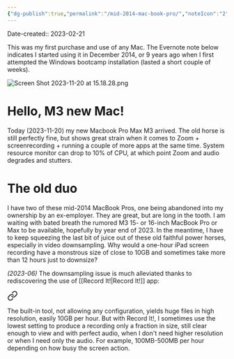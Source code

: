 ```yaml
---
{"dg-publish":true,"permalink":"/mid-2014-mac-book-pro/","noteIcon":"2"}
---
```


Date-created:: 2023-02-21

This was my first purchase and use of any Mac. The Evernote note below indicates I started using it in December 2014, or 9 years ago when I first attempted the Windows bootcamp installation (lasted a short couple of weeks). 

![Screen Shot 2023-11-20 at 15.18.28.png](/img/user/Screen%20Shot%202023-11-20%20at%2015.18.28.png)
# Hello, M3 new Mac!

Today (2023-11-20) my new Macbook Pro Max M3 arrived. The old horse is still perfectly fine, but shows great strain when it comes to Zoom + screenrecording + running a couple of more apps at the same time. System resource monitor can drop to 10% of CPU, at which point Zoom and audio degrades and stutters.
# The old duo

I have two of these mid-2014 MacBook Pros, one being abandoned into my ownership by an ex-employer. They are great, but are long in the tooth. I am waiting with bated breath the rumored M3 15- or 16-inch MacBook Pro or Max to be available, hopefully by year end of 2023. In the meantime, I have to keep squeezing the last bit of juice out of these old faithful power horses, especially in video downsampling. Why would a one-hour iPad screen recording have a monstrous size of close to 10GB and sometimes take more than 12 hours just to downsize?

*(2023-06)* The downsampling issue is much alleviated thanks to rediscovering the use of [[Record It!\|Record It!]] app:


<div class="transclusion internal-embed is-loaded"><a class="markdown-embed-link" href="/record-it/#c7bb87" aria-label="Open link"><svg xmlns="http://www.w3.org/2000/svg" width="24" height="24" viewBox="0 0 24 24" fill="none" stroke="currentColor" stroke-width="2" stroke-linecap="round" stroke-linejoin="round" class="svg-icon lucide-link"><path d="M10 13a5 5 0 0 0 7.54.54l3-3a5 5 0 0 0-7.07-7.07l-1.72 1.71"></path><path d="M14 11a5 5 0 0 0-7.54-.54l-3 3a5 5 0 0 0 7.07 7.07l1.71-1.71"></path></svg></a><div class="markdown-embed">



The built-in tool, not allowing any configuration, yields huge files in high resolution, easily 10GB per hour. But with Record It!, I sometimes use the lowest setting to produce a recording only a fraction in size, still clear enough to view and with perfect audio, when I don't need higher resolution or when I need only the audio. For example, 100MB-500MB per hour depending on how busy the screen action. 

</div></div>
